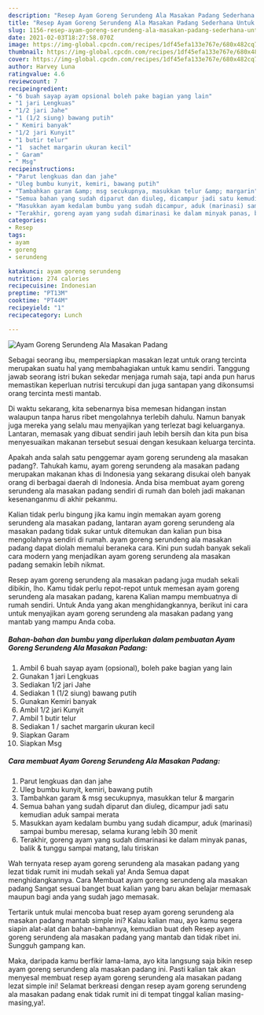 ```yaml
---
description: "Resep Ayam Goreng Serundeng Ala Masakan Padang Sederhana Untuk Jualan"
title: "Resep Ayam Goreng Serundeng Ala Masakan Padang Sederhana Untuk Jualan"
slug: 1156-resep-ayam-goreng-serundeng-ala-masakan-padang-sederhana-untuk-jualan
date: 2021-02-03T18:27:58.070Z
image: https://img-global.cpcdn.com/recipes/1df45efa133e767e/680x482cq70/ayam-goreng-serundeng-ala-masakan-padang-foto-resep-utama.jpg
thumbnail: https://img-global.cpcdn.com/recipes/1df45efa133e767e/680x482cq70/ayam-goreng-serundeng-ala-masakan-padang-foto-resep-utama.jpg
cover: https://img-global.cpcdn.com/recipes/1df45efa133e767e/680x482cq70/ayam-goreng-serundeng-ala-masakan-padang-foto-resep-utama.jpg
author: Harvey Luna
ratingvalue: 4.6
reviewcount: 7
recipeingredient:
- "6 buah sayap ayam opsional boleh pake bagian yang lain"
- "1 jari Lengkuas"
- "1/2 jari Jahe"
- "1 (1/2 siung) bawang putih"
- " Kemiri banyak"
- "1/2 jari Kunyit"
- "1 butir telur"
- "1  sachet margarin ukuran kecil"
- " Garam"
- " Msg"
recipeinstructions:
- "Parut lengkuas dan dan jahe"
- "Uleg bumbu kunyit, kemiri, bawang putih"
- "Tambahkan garam &amp; msg secukupnya, masukkan telur &amp; margarin"
- "Semua bahan yang sudah diparut dan diuleg, dicampur jadi satu kemudian aduk sampai merata"
- "Masukkan ayam kedalam bumbu yang sudah dicampur, aduk (marinasi) sampai bumbu meresap, selama kurang lebih 30 menit"
- "Terakhir, goreng ayam yang sudah dimarinasi ke dalam minyak panas, balik &amp; tunggu sampai matang, lalu tiriskan"
categories:
- Resep
tags:
- ayam
- goreng
- serundeng

katakunci: ayam goreng serundeng 
nutrition: 274 calories
recipecuisine: Indonesian
preptime: "PT13M"
cooktime: "PT44M"
recipeyield: "1"
recipecategory: Lunch

---
```



![Ayam Goreng Serundeng Ala Masakan Padang](https://img-global.cpcdn.com/recipes/1df45efa133e767e/680x482cq70/ayam-goreng-serundeng-ala-masakan-padang-foto-resep-utama.jpg)

Sebagai seorang ibu, mempersiapkan masakan lezat untuk orang tercinta merupakan suatu hal yang membahagiakan untuk kamu sendiri. Tanggung jawab seorang istri bukan sekedar menjaga rumah saja, tapi anda pun harus memastikan keperluan nutrisi tercukupi dan juga santapan yang dikonsumsi orang tercinta mesti mantab.

Di waktu  sekarang, kita sebenarnya bisa memesan hidangan instan walaupun tanpa harus ribet mengolahnya terlebih dahulu. Namun banyak juga mereka yang selalu mau menyajikan yang terlezat bagi keluarganya. Lantaran, memasak yang dibuat sendiri jauh lebih bersih dan kita pun bisa menyesuaikan makanan tersebut sesuai dengan kesukaan keluarga tercinta. 



Apakah anda salah satu penggemar ayam goreng serundeng ala masakan padang?. Tahukah kamu, ayam goreng serundeng ala masakan padang merupakan makanan khas di Indonesia yang sekarang disukai oleh banyak orang di berbagai daerah di Indonesia. Anda bisa membuat ayam goreng serundeng ala masakan padang sendiri di rumah dan boleh jadi makanan kesenanganmu di akhir pekanmu.

Kalian tidak perlu bingung jika kamu ingin memakan ayam goreng serundeng ala masakan padang, lantaran ayam goreng serundeng ala masakan padang tidak sukar untuk ditemukan dan kalian pun bisa mengolahnya sendiri di rumah. ayam goreng serundeng ala masakan padang dapat diolah memalui beraneka cara. Kini pun sudah banyak sekali cara modern yang menjadikan ayam goreng serundeng ala masakan padang semakin lebih nikmat.

Resep ayam goreng serundeng ala masakan padang juga mudah sekali dibikin, lho. Kamu tidak perlu repot-repot untuk memesan ayam goreng serundeng ala masakan padang, karena Kalian mampu membuatnya di rumah sendiri. Untuk Anda yang akan menghidangkannya, berikut ini cara untuk menyajikan ayam goreng serundeng ala masakan padang yang mantab yang mampu Anda coba.

<!--inarticleads1-->

##### Bahan-bahan dan bumbu yang diperlukan dalam pembuatan Ayam Goreng Serundeng Ala Masakan Padang:

1. Ambil 6 buah sayap ayam (opsional), boleh pake bagian yang lain
1. Gunakan 1 jari Lengkuas
1. Sediakan 1/2 jari Jahe
1. Sediakan 1 (1/2 siung) bawang putih
1. Gunakan  Kemiri banyak
1. Ambil 1/2 jari Kunyit
1. Ambil 1 butir telur
1. Sediakan 1 / sachet margarin ukuran kecil
1. Siapkan  Garam
1. Siapkan  Msg




<!--inarticleads2-->

##### Cara membuat Ayam Goreng Serundeng Ala Masakan Padang:

1. Parut lengkuas dan dan jahe
1. Uleg bumbu kunyit, kemiri, bawang putih
1. Tambahkan garam &amp; msg secukupnya, masukkan telur &amp; margarin
1. Semua bahan yang sudah diparut dan diuleg, dicampur jadi satu kemudian aduk sampai merata
1. Masukkan ayam kedalam bumbu yang sudah dicampur, aduk (marinasi) sampai bumbu meresap, selama kurang lebih 30 menit
1. Terakhir, goreng ayam yang sudah dimarinasi ke dalam minyak panas, balik &amp; tunggu sampai matang, lalu tiriskan




Wah ternyata resep ayam goreng serundeng ala masakan padang yang lezat tidak rumit ini mudah sekali ya! Anda Semua dapat menghidangkannya. Cara Membuat ayam goreng serundeng ala masakan padang Sangat sesuai banget buat kalian yang baru akan belajar memasak maupun bagi anda yang sudah jago memasak.

Tertarik untuk mulai mencoba buat resep ayam goreng serundeng ala masakan padang mantab simple ini? Kalau kalian mau, ayo kamu segera siapin alat-alat dan bahan-bahannya, kemudian buat deh Resep ayam goreng serundeng ala masakan padang yang mantab dan tidak ribet ini. Sungguh gampang kan. 

Maka, daripada kamu berfikir lama-lama, ayo kita langsung saja bikin resep ayam goreng serundeng ala masakan padang ini. Pasti kalian tak akan menyesal membuat resep ayam goreng serundeng ala masakan padang lezat simple ini! Selamat berkreasi dengan resep ayam goreng serundeng ala masakan padang enak tidak rumit ini di tempat tinggal kalian masing-masing,ya!.


